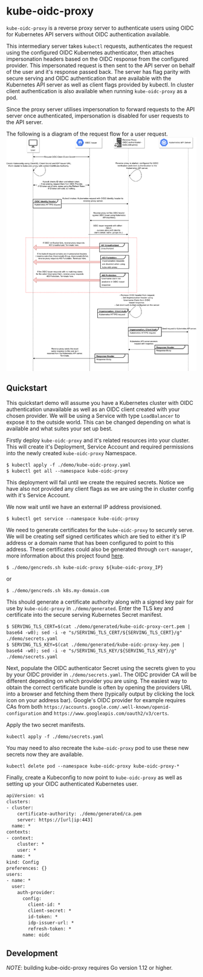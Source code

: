 # kube-oidc-proxy

`kube-oidc-proxy` is a reverse proxy server to authenticate users using OIDC for
Kubernetes API servers without OIDC authentication available.

This intermediary server takes `kubectl` requests, authenticates the request using
the configured OIDC Kubernetes authenticator, then attaches impersonation
headers based on the OIDC response from the configured provider. This
impersonated request is then sent to the API server on behalf of the user and
it's response passed back. The server has flag parity with secure serving and
OIDC authentication that are available with the Kubernetes API server as well as
client flags provided by kubectl. In cluster client authentication is also
available when running `kube-oidc-proxy` as a pod.

Since the proxy server utilises impersonation to forward requests to the API
server once authenticated, impersonation is disabled for user requests to the
API server.

The following is a diagram of the request flow for a user request.
![kube-oidc-proxy request flow](/img/kube-oidc-proxy.png)

## Quickstart
This quickstart demo will assume you have a Kubernetes cluster with OIDC
authentication unavailable as well as an OIDC client created with your chosen
provider. We will be using a Service with type `LoadBalancer` to expose it to
the outside world. This can be changed depending on what is available and what
suites your set up best.

Firstly deploy `kube-oidc-proxy` and it's related resources into your cluster.
This will create it's Deployment, Service Account and required permissions into
the newly created `kube-oidc-proxy` Namespace.

```
$ kubectl apply -f ./demo/kube-oidc-proxy.yaml
$ kubectl get all --namespace kube-oidc-proxy
```

This deployment will fail until we create the required secrets. Notice we have
also not provided any client flags as we are using the in cluster config with
it's Service Account.

We now wait until we have an external IP address provisioned.

```
$ kubectl get service --namespace kube-oidc-proxy
```

We need to generate certificates for the `kube-oidc-proxy` to securely serve.
We will be creating self signed certificates which are tied to either it's IP
address or a domain name that has been configured to point to this address.
These certificates could also be generated through `cert-manager`, more
information about this project found
[here](https://github.com/jetstack/cert-manager).

```
$ ./demo/gencreds.sh kube-oidc-proxy ${kube-oidc-proxy_IP}
```

or

```
$ ./demo/gencreds.sh k8s.my-domain.com
```

This should generate a certificate authority along with a signed key pair for
use by `kube-oidc-proxy` in `./demo/generated`. Enter the TLS key and certificate
into the secure serving Kubernetes Secret manifest.

```
$ SERVING_TLS_CERT=$(cat ./demo/generated/kube-oidc-proxy-cert.pem | base64 -w0); sed -i -e "s/SERVING_TLS_CERT/${SERVING_TLS_CERT}/g" ./demo/secrets.yaml
$ SERVING_TLS_KEY=$(cat ./demo/generated/kube-oidc-proxy-key.pem | base64 -w0); sed -i -e "s/SERVING_TLS_KEY/${SERVING_TLS_KEY}/g" ./demo/secrets.yaml
```

Next, populate the OIDC authenticator Secret using the secrets given to you
by your OIDC provider in `./demo/secrets.yaml`. The OIDC provider CA will be
different depending on which provider you are using. The easiest way to obtain
the correct certificate bundle is often by opening the providers URL into a
browser and fetching them there (typically output by clicking the lock icon on
your address bar). Google's OIDC provider for example requires CAs from both
`https://accounts.google.com/.well-known/openid-configuration` and
`https://www.googleapis.com/oauth2/v3/certs`.


Apply the two secret manifests.

```
kubectl apply -f ./demo/secrets.yaml
```

You may need to also recreate the `kube-oidc-proxy` pod to use these new secrets
now they are available.

```
kubectl delete pod --namespace kube-oidc-proxy kube-oidc-proxy-*
```

Finally, create a Kubeconfig to now point to `kube-oidc-proxy` as well as setting
up your OIDC authenticated Kubernetes user.

```
apiVersion: v1
clusters:
- cluster:
    certificate-authority: ./demo/generated/ca.pem
    server: https://[url|ip:443]
  name: *
contexts:
- context:
    cluster: *
    user: *
  name: *
kind: Config
preferences: {}
users:
- name: *
  user:
    auth-provider:
      config:
        client-id: *
        client-secret: *
        id-token: *
        idp-issuer-url: *
        refresh-token: *
      name: oidc
```

## Development
*NOTE*: building kube-oidc-proxy requires Go version 1.12 or higher.
